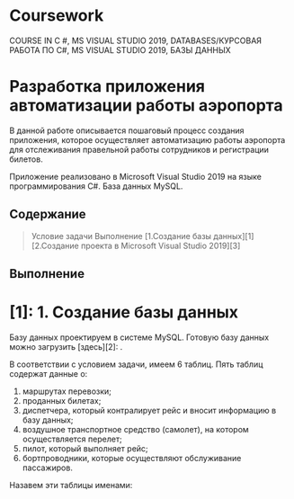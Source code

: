 # Coursework
COURSE IN C #, MS VISUAL STUDIO 2019, DATABASES/КУРСОВАЯ РАБОТА ПО C#, MS VISUAL STUDIO 2019, БАЗЫ ДАННЫХ

# Разработка приложения автоматизации работы аэропорта

В данной работе описывается пошаговый процесс создания приложения, которое осуществляет автоматизацию работы аэропорта для отслеживания правельной работы сотрудников и регистрации билетов.

Приложение реализовано в Microsoft Visual Studio 2019 на языке программирования C#. База данных MySQL.

## Содержание 
> Условие задачи
> Выполнение
  [1.Создание базы данных][1]
  [2.Создание проекта в Microsoft Visual Studio 2019][3]

## Выполнение
# [1]: 1. Создание базы данных

 Базу данных проектируем в системе MySQL. Готовую базу данных можно загрузить [здесь][2]: .

 В соответствии с условием задачи, имеем 6 таблиц. Пять таблиц содержат данные о:
  1. маршрутах перевозки;
  2. проданных билетах;
  3. диспетчера, который контралирует рейс и вносит информацию в базу данных;
  4. воздушное транспортное средство (самолет), на котором осуществляется перелет;
  5. пилот, который выполняет рейс;
  6. бортпроводники, которые осуществляют обслуживание пассажиров.

Назавем эти таблицы именами: